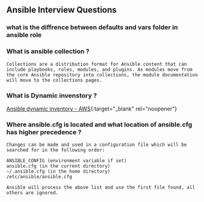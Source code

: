 ## Ansible Interview Questions

### what is the diffrence between defaults and vars folder in ansible role

### What is ansible collection ?
```
Collections are a distribution format for Ansible content that can include playbooks, roles, modules, and plugins. As modules move from the core Ansible repository into collections, the module documentation will move to the collections pages.
```

### What is Dynamic invenstory ?
[Ansible dynamic inventory - AWS](https://devopscube.com/setup-ansible-aws-dynamic-inventory/){:target="_blank" rel="noopener"}

### Where ansible.cfg is located and what location of ansible.cfg has higher precedence ?
```
Changes can be made and used in a configuration file which will be searched for in the following order:

ANSIBLE_CONFIG (environment variable if set)
ansible.cfg (in the current directory)
~/.ansible.cfg (in the home directory)
/etc/ansible/ansible.cfg

Ansible will process the above list and use the first file found, all others are ignored.
```
